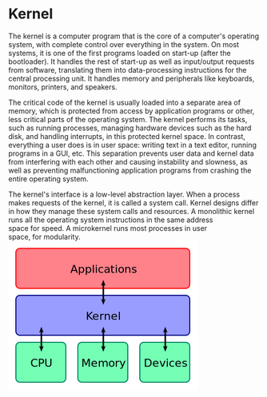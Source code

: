 # Kernel


The kernel is a computer program that is the core of a computer's
operating system, with complete control over everything in the system.
On most systems, it is one of the first programs loaded on start-up
(after the bootloader). It handles the rest of start-up as well as
input/output requests from software, translating them into
data-processing instructions for the central processing unit. It handles
memory and peripherals like keyboards, monitors, printers, and speakers.

The critical code of the kernel is usually loaded into a separate area
of memory, which is protected from access by application programs or
other, less critical parts of the operating system. The kernel performs
its tasks, such as running processes, managing hardware devices such as
the hard disk, and handling interrupts, in this protected kernel space.
In contrast, everything a user does is in user space: writing text in a
text editor, running programs in a GUI, etc. This separation prevents
user data and kernel data from interfering with each other and causing
instability and slowness, as well as preventing malfunctioning
application programs from crashing the entire operating system.

The kernel's interface is a low-level abstraction layer. When a process
makes requests of the kernel, it is called a system call. Kernel designs
differ in how they manage these system calls and resources. A monolithic
kernel runs all the operating system instructions in the same address
space for speed. A microkernel runs most processes in user
space, for modularity.\
![](./images/15008455.png?width=379)

